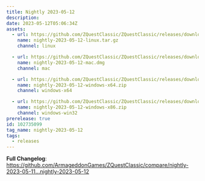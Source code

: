 ```yaml
---
title: Nightly 2023-05-12
description: 
date: 2023-05-12T05:06:34Z
assets: 
  - url: https://github.com/ZQuestClassic/ZQuestClassic/releases/download/nightly-2023-05-12/nightly-2023-05-12-linux.tar.gz
    name: nightly-2023-05-12-linux.tar.gz
    channel: linux

  - url: https://github.com/ZQuestClassic/ZQuestClassic/releases/download/nightly-2023-05-12/nightly-2023-05-12-mac.dmg
    name: nightly-2023-05-12-mac.dmg
    channel: mac

  - url: https://github.com/ZQuestClassic/ZQuestClassic/releases/download/nightly-2023-05-12/nightly-2023-05-12-windows-x64.zip
    name: nightly-2023-05-12-windows-x64.zip
    channel: windows-x64

  - url: https://github.com/ZQuestClassic/ZQuestClassic/releases/download/nightly-2023-05-12/nightly-2023-05-12-windows-x86.zip
    name: nightly-2023-05-12-windows-x86.zip
    channel: windows-win32
prerelease: true
id: 102735099
tag_name: nightly-2023-05-12
tags:
  - releases
---
```


**Full Changelog**: https://github.com/ArmageddonGames/ZQuestClassic/compare/nightly-2023-05-11...nightly-2023-05-12
